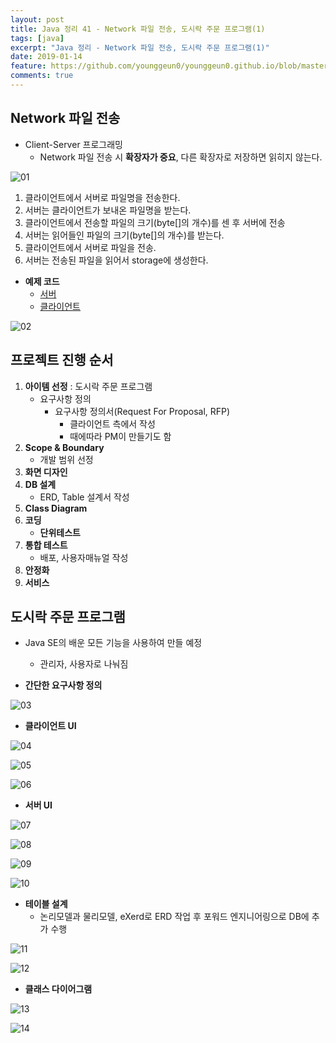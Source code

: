 ```yaml
---
layout: post
title: Java 정리 41 - Network 파일 전송, 도시락 주문 프로그램(1)
tags: [java]
excerpt: "Java 정리 - Network 파일 전송, 도시락 주문 프로그램(1)"
date: 2019-01-14
feature: https://github.com/younggeun0/younggeun0.github.io/blob/master/_posts/img/java/JavaImageFeature.png?raw=true
comments: true
---
```

 
## Network 파일 전송

* Client-Server 프로그래밍
  * Network 파일 전송 시 **확장자가 중요**, 다른 확장자로 저장하면 읽히지 않는다.

![01](https://github.com/younggeun0/younggeun0.github.io/blob/master/_posts/img/java/41/01.png?raw=true)

1. 클라이언트에서 서버로 파일명을 전송한다.
2. 서버는 클라이언트가 보내온 파일명을 받는다.
3. 클라이언트에서 전송할 파일의 크기(byte[]의 개수)를 센 후 서버에 전송
4. 서버는 읽어들인 파일의 크기(byte[]의 개수)를 받는다.
5. 클라이언트에서 서버로 파일을 전송.
6. 서버는 전송된 파일을 읽어서 storage에 생성한다.

* **예제 코드**
  * [서버](https://github.com/younggeun0/SSangYoung/blob/master/dev/workspace/sistJavaStudy2/src/date190114/FileServer.java)
  * [클라이언트](https://github.com/younggeun0/SSangYoung/blob/master/dev/workspace/sistJavaStudy2/src/date190114/FileClient.java)

![02](https://github.com/younggeun0/younggeun0.github.io/blob/master/_posts/img/java/41/02.png?raw=true)


## 프로젝트 진행 순서

1. **아이템 선정** : 도시락 주문 프로그램
    * 요구사항 정의
        * 요구사항 정의서(Request For Proposal, RFP)
            * 클라이언트 측에서 작성
            * 때에따라 PM이 만들기도 함
2. **Scope & Boundary**
    * 개발 범위 선정
3. **화면 디자인**
4. **DB 설계**
    * ERD, Table 설계서 작성
5. **Class Diagram**
6. **코딩**
    * **단위테스트**
7. **통합 테스트**
    * 배포, 사용자매뉴얼 작성
8. **안정화**
9. **서비스**


## 도시락 주문 프로그램

* Java SE의 배운 모든 기능을 사용하여 만들 예정
  * 관리자, 사용자로 나눠짐

* **간단한 요구사항 정의**

![03](https://github.com/younggeun0/younggeun0.github.io/blob/master/_posts/img/java/41/03.png?raw=true)

* **클라이언트 UI**

![04](https://github.com/younggeun0/younggeun0.github.io/blob/master/_posts/img/java/41/04.PNG?raw=true)

![05](https://github.com/younggeun0/younggeun0.github.io/blob/master/_posts/img/java/41/05.PNG?raw=true)

![06](https://github.com/younggeun0/younggeun0.github.io/blob/master/_posts/img/java/41/06.PNG?raw=true)

* **서버 UI**

![07](https://github.com/younggeun0/younggeun0.github.io/blob/master/_posts/img/java/41/07.png?raw=true)

![08](https://github.com/younggeun0/younggeun0.github.io/blob/master/_posts/img/java/41/08.PNG?raw=true)

![09](https://github.com/younggeun0/younggeun0.github.io/blob/master/_posts/img/java/41/09.PNG?raw=true)

![10](https://github.com/younggeun0/younggeun0.github.io/blob/master/_posts/img/java/41/10.PNG?raw=true)

* **테이블 설계**
  * 논리모델과 물리모델, eXerd로 ERD 작업 후 포워드 엔지니어링으로 DB에 추가 수행

![11](https://github.com/younggeun0/younggeun0.github.io/blob/master/_posts/img/java/41/11.png?raw=true)

![12](https://github.com/younggeun0/younggeun0.github.io/blob/master/_posts/img/java/41/12.png?raw=true)

* **클래스 다이어그램**

![13](https://github.com/younggeun0/younggeun0.github.io/blob/master/_posts/img/java/41/13.png?raw=true)

![14](https://github.com/younggeun0/younggeun0.github.io/blob/master/_posts/img/java/41/14.png?raw=true)

